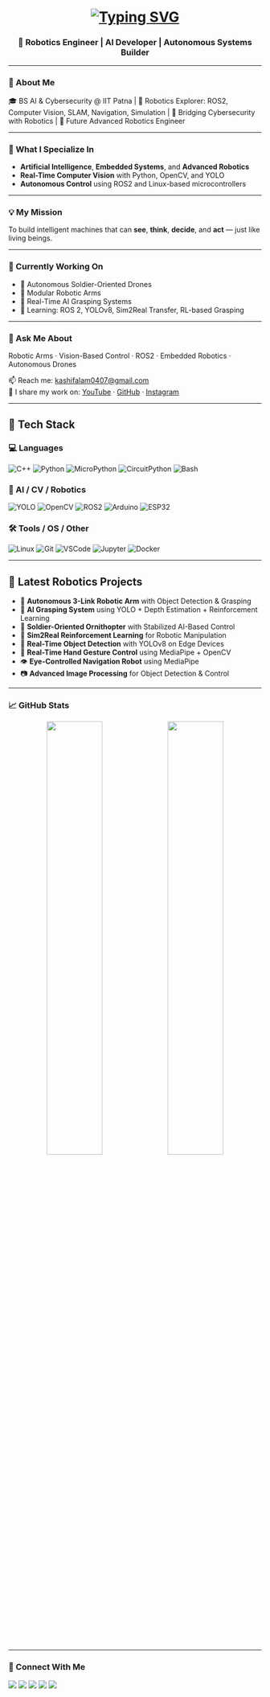 <h1 align="center">
  <a href="#">
    <img src="https://readme-typing-svg.herokuapp.com?font=Fira+Code&size=30&duration=3000&pause=500&color=F70000&center=true&vCenter=true&multiline=true&width=500&height=80&lines=Hi+%F0%9F%91%8B%2C+I'm+Md+Kashif+Alam" alt="Typing SVG">
  </a>
</h1>

<h3 align="center">🚀 Robotics Engineer | AI Developer | Autonomous Systems Builder</h3>

---

### 👋 About Me
🎓 BS AI & Cybersecurity @ IIT Patna | 🤖 Robotics Explorer: ROS2, Computer Vision, SLAM, Navigation, Simulation | 🔐 Bridging Cybersecurity with Robotics | 🚀 Future Advanced Robotics Engineer

---

### 🎯 What I Specialize In
- **Artificial Intelligence**, **Embedded Systems**, and **Advanced Robotics**
- **Real-Time Computer Vision** with Python, OpenCV, and YOLO
- **Autonomous Control** using ROS2 and Linux-based microcontrollers

---

### 💡 My Mission
To build intelligent machines that can **see**, **think**, **decide**, and **act** — just like living beings.

---

### 🔭 Currently Working On
- 🤖 Autonomous Soldier-Oriented Drones
- 🤖 Modular Robotic Arms
- 🤖 Real-Time AI Grasping Systems
- 🌱 Learning: ROS 2, YOLOv8, Sim2Real Transfer, RL-based Grasping

---

### 💬 Ask Me About
Robotic Arms · Vision-Based Control · ROS2 · Embedded Robotics · Autonomous Drones

📫 Reach me: [kashifalam0407@gmail.com](mailto:kashifalam0407@gmail.com)  
🎥 I share my work on: [YouTube](#) · [GitHub](https://github.com/KashifAlam407) · [Instagram](https://instagram.com/kashifalam4142)

---

## 🧠 Tech Stack

### 💻 Languages  
![C++](https://img.shields.io/badge/C%2B%2B-004482?style=for-the-badge&logo=c%2B%2B&logoColor=white)
![Python](https://img.shields.io/badge/Python-3776AB?style=for-the-badge&logo=python&logoColor=white)
![MicroPython](https://img.shields.io/badge/MicroPython-2C3E50?style=for-the-badge&logo=python&logoColor=white)
![CircuitPython](https://img.shields.io/badge/CircuitPython-2A2A2A?style=for-the-badge&logo=adafruit&logoColor=white)
![Bash](https://img.shields.io/badge/Bash-121011?style=for-the-badge&logo=gnubash&logoColor=white)

### 🤖 AI / CV / Robotics  
![YOLO](https://img.shields.io/badge/YOLO-292929?style=for-the-badge&logo=darkreader&logoColor=yellow)
![OpenCV](https://img.shields.io/badge/OpenCV-5C3EE8?style=for-the-badge&logo=opencv&logoColor=white)
![ROS2](https://img.shields.io/badge/ROS2-22314E?style=for-the-badge&logo=ros&logoColor=white)
![Arduino](https://img.shields.io/badge/Arduino-00979D?style=for-the-badge&logo=arduino&logoColor=white)
![ESP32](https://img.shields.io/badge/ESP32-000000?style=for-the-badge&logo=esphome&logoColor=white)

### 🛠️ Tools / OS / Other  
![Linux](https://img.shields.io/badge/Linux-FCC624?style=for-the-badge&logo=linux&logoColor=black)
![Git](https://img.shields.io/badge/Git-F05032?style=for-the-badge&logo=git&logoColor=white)
![VSCode](https://img.shields.io/badge/VSCode-007ACC?style=for-the-badge&logo=visualstudiocode&logoColor=white)
![Jupyter](https://img.shields.io/badge/Jupyter-F37626?style=for-the-badge&logo=jupyter&logoColor=white)
![Docker](https://img.shields.io/badge/Docker-2496ED?style=for-the-badge&logo=docker&logoColor=white)

---

## 🧠 Latest Robotics Projects

- 🤖 **Autonomous 3-Link Robotic Arm** with Object Detection & Grasping  
- 🦾 **AI Grasping System** using YOLO + Depth Estimation + Reinforcement Learning  
- 🚁 **Soldier-Oriented Ornithopter** with Stabilized AI-Based Control  
- 🧠 **Sim2Real Reinforcement Learning** for Robotic Manipulation  
- 🎯 **Real-Time Object Detection** with YOLOv8 on Edge Devices  
- 🧠 **Real-Time Hand Gesture Control** using MediaPipe + OpenCV  
- 👁️ **Eye-Controlled Navigation Robot** using MediaPipe  
- 📷 **Advanced Image Processing** for Object Detection & Control

---

### 📈 GitHub Stats

<p align="center">
  <img src="https://github-readme-stats.vercel.app/api?username=KashifAlam407&show_icons=true&theme=radical" width="47%" />
  <img src="https://github-readme-streak-stats.herokuapp.com/?user=KashifAlam407&theme=radical" width="47%" />
</p>

---

### 🧳 Connect With Me

<p align="left">
  <a href="mailto:kashifalam0407@gmail.com"><img src="https://img.shields.io/badge/Email-D14836?style=for-the-badge&logo=gmail&logoColor=white"></a>
  <a href="https://www.youtube.com/@electroboticsai"><img src="https://img.shields.io/badge/Youtube-FF0000?style=for-the-badge&logo=youtube&logoColor=white"></a>
  <a href="https://github.com/KashifAlam407"><img src="https://img.shields.io/badge/GitHub-100000?style=for-the-badge&logo=github&logoColor=white"></a>
  <a href="https://instagram.com/kashifalam4142"><img src="https://img.shields.io/badge/Instagram-E4405F?style=for-the-badge&logo=instagram&logoColor=white"></a>
  <a href="https://www.linkedin.com/in/md-kashif-alam-a55b19380/"><img src="https://img.shields.io/badge/LinkedIn-0A66C2?style=for-the-badge&logo=linkedin&logoColor=white"></a>
</p>

